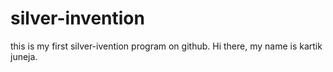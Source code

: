 # silver-invention
this is my first silver-ivention program on github.
Hi there, my name is kartik juneja.
